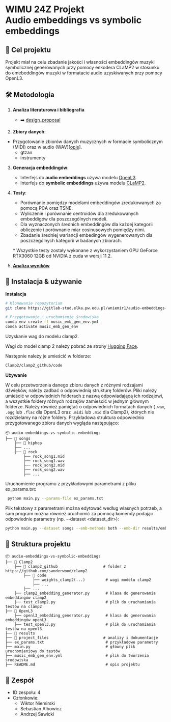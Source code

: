 # WIMU 24Z Projekt <br> Audio embeddings vs symbolic embeddings 

## 📌 Cel projektu
Projekt miał na celu zbadanie jakości i własności embeddingów muzyki symbolicznej generowanych przy pomocy enkodera CLaMP2 w stosunku do emebeddingów muzyki w formatacie audio uzyskiwanych przy pomocy OpenL3. 

## 🛠️ Metodologia
1. **Analiza literaturowa i bibliografia** 
    - ➡️ [design_proposal](project_files/design_proposal.md)

2. **Zbiory danych**:
-  Przygotowanie zbiorów danych muzycznych w formacie symbolicznym (MIDI) oraz w audio (WAV)[[opis](project_files/analysis.md)].
    - gtzan
    - instrumenty

3. **Generacja embeddingów**:
   - Interfejs do **audio embeddings** używa modelu [OpenL3](https://github.com/marl/openl3).
   - Interfejs do **symbolic embeddings** używa modelu [CLaMP2](https://github.com/sanderwood/clamp2).

4. **Testy**:
    - Porównanie pomiędzy modelami embeddingów zredukowanych za pomocą PCA oraz TSNE.
    - Wyliczenie i porównanie centroidów dla zredukowanych embeddigów dla poszczególnych modeli.
    - Dla wyznaczonych średnich embeddingów dla każdej kategorii obliczenie i porównanie miar cosinusowych pomiędzy nimi.
    - Zbadanie średniej wariancji embedingów wygenerowanych dla poszczególnych kategorii w badanych zbiorach.

    \* Wszystkie testy zostały wykonane z wykorzystaniem GPU GeForce RTX3060 12GB od NVIDIA z cuda w wersji 11.2. 
5. **[Analiza wyników](project_files/analysis.md)**

## 🔧 Instalacja & używanie
**Instalacja**
```bash
# Klonowanie repozytorium
git clone https://gitlab-stud.elka.pw.edu.pl/wniemir1/audio-embeddings-vs-symbolic-embeddings.git

# Przygotowanie i uruchomienie środowiska
conda env create -f music_emb_gen_env.yml
conda activate music_emb_gen_env

```

Uzyskanie wag do modelu clamp2.

Wagi do model clamp 2 należy pobrać ze strony [Hugging Face](https://huggingface.co/sander-wood/clamp2/blob/main/weights_clamp2_h_size_768_lr_5e-05_batch_128_scale_1_t_length_128_t_model_FacebookAI_xlm-roberta-base_t_dropout_True_m3_True.pth).

Następnie należy je umieścić w folderze: 
```bash
Clamp2/clamp2_github/code
```

**Używanie**

W celu przetworzenia danego zbioru danych z różnymi rodzajami dźwięków, należy zadbać o odpowiednią strukturę folderów. Pliki należy umieścić w odpowiednich folderach z nazwą odpowiadającą ich rodzajowi, a wszystkie foldery różnych rodzajów zamieścić w jednym głównym folderze. Należy również pamiętać o odpowiednich formatach danych (`.wav`, `.ogg` lub `.flac` dla OpenL3 oraz `.midi` lub `.mid` dla Clamp2), których nie rozdzielamy na różne foldery. Przykładowa struktura odpowiednio przygotowanego zbioru danych wygląda następująco:
```
📦 audio-embeddings-vs-symbolic-embeddings
├── 📁 songs
    ├── 📁 hiphop
    ├── ...
    ├── 📁 rock
        ├── rock_song1.mid
        ├── rock_song1.wav
        ├── rock_song2.mid
        ├── rock_song2.wav
        ├── ...
```
Uruchomienie programu z przykładowymi parametrami z pliku ex_params.txt:
```bash
 python main.py --params-file ex_params.txt
```

Plik tekstowy z parametrami można edytować według własnych potrzeb, a sam program można również uruchomić za pomocą komendy podając odpowiednie parametry (np. --dataset \<dataset_dir\>):
```bash
python main.py --dataset songs --emb-methods both --emb-dir results/embeddings/songs --input-repr mel256 --embedding-size 512 --plot Plot both results/songs/plots --calc-metrics results/songs/plots results/songs/variance
```

## 📂 Struktura projektu
```
📦 audio-embeddings-vs-symbolic-embeddings
├── 📁 Clamp2
    ├── 📁 clamp2_github                    # folder z https://github.com/sanderwood/clamp2
        ├── 📁 code
            ├── weights_clamp2(...)         # wagi modelu clamp2
            ├── ...
        ├── ... 
    ├── clamp2_embedding_generator.py       # klasa do generowania embeddingów clamp2
    ├── test_clamp2.py                      # plik do uruchamiania testów na clamp2
├── 📁 OpenL3        
    ├── openl3_embedding_generator.py       # klasa do generowania embeddingów openL3
    ├── test_openl3.py                      # plik do uruchamiania testów na openl3
├── 📁 results                         
├── 📁 project_files                        # analizy i dokumentacje
├── ex_params.txt                           # przykładowe parametry
├── main.py                                 # główny plik uruchomieniowy do testów
├── music_emb_gen_env.yml                   # plik do tworzenia środowiska
├── README.md                               # opis projektu
```

## 🤝 Zespół

* ID zespołu: 4
* Członkowie: 
    * Wiktor Niemirski
    * Sebastian Albowicz 
    * Andrzej Sawicki 


